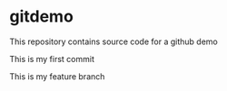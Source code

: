 # gitdemo

This repository contains source code for a github demo


This is my first commit

This is my feature branch

